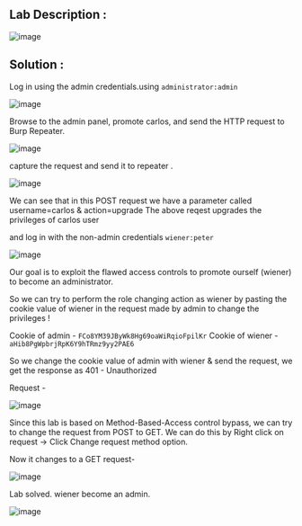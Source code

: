 ## Lab Description :

![image](https://github.com/ananthan05/Portswigger_labs/assets/140697378/bdde755f-7846-4ee1-a4cf-c44e017ef90d)

## Solution :

Log in using the admin credentials.using `administrator:admin`

![image](https://github.com/ananthan05/Portswigger_labs/assets/140697378/97a98556-8af9-4aa8-8624-047a2515b372)

Browse to the admin panel, promote carlos, and send the HTTP request to Burp Repeater.

![image](https://github.com/ananthan05/Portswigger_labs/assets/140697378/74c60bbc-4054-4af0-9b0f-9a43bd4e75a1)

capture the request and send it to repeater .

![image](https://github.com/ananthan05/Portswigger_labs/assets/140697378/85af491a-5161-4bd7-8061-0f8dd63583b8)

We can see that in this POST request we have a parameter called username=carlos & action=upgrade
The above reqest upgrades the privileges of carlos user

and log in with the non-admin credentials `wiener:peter`

![image](https://github.com/ananthan05/Portswigger_labs/assets/140697378/e2023ea3-3a48-4a78-8481-4a712ca15bb0)

Our goal is to exploit the flawed access controls to promote ourself (wiener) to become an administrator.

So we can try to perform the role changing action as wiener by pasting the cookie value of wiener in the request made by admin to change the privileges !

Cookie of admin - `FCo8YM39JByWk8Hg69oaWiRqioFpilKr` Cookie of wiener - `aHib8PgWpbrjRpK6Y9hTRmz9yy2PAE6`

So we change the cookie value of admin with wiener & send the request, we get the response as 401 - Unauthorized

Request -

![image](https://github.com/ananthan05/Portswigger_labs/assets/140697378/99e35507-06ea-4b1a-b0ef-944a991506ed)

Since this lab is based on Method-Based-Access control bypass, we can try to change the request from POST to GET. We can do this by Right click on request -> Click Change request method option.

Now it changes to a GET request-

![image](https://github.com/ananthan05/Portswigger_labs/assets/140697378/362d0107-a43c-4e7f-9be5-5b079d528f2f)

Lab solved. wiener become an admin.

![image](https://github.com/ananthan05/Portswigger_labs/assets/140697378/57ba573e-7cc6-48ef-82a3-9d06832780c2)

